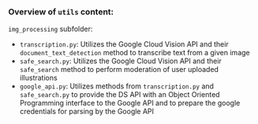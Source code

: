 ### Overview of `utils` content:

`img_processing` subfolder:
- `transcription.py`: Utilizes the Google Cloud Vision API and their `document_text_detection` method to transcribe text from a given image
- `safe_search.py`: Utilizes the Google Cloud Vision API and their `safe_search` method to perform moderation of user uploaded illustrations
- `google_api.py`: Utilizes methods from `transcription.py` and `safe_search.py` to provide the DS API with an Object Oriented Programming interface to the Google API and to prepare the google credentials for parsing by the Google API
